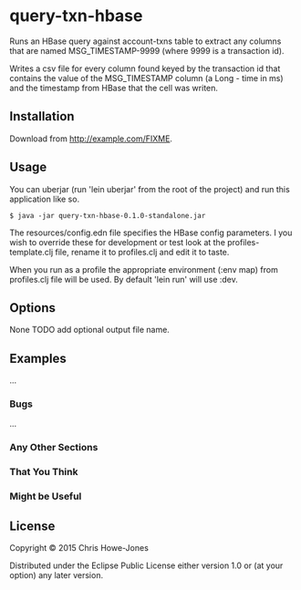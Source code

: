 # query-txn-hbase

Runs an HBase query against account-txns table to extract any columns
that are named MSG_TIMESTAMP-9999 (where 9999 is a transaction id).

Writes a csv file for every column found keyed by the transaction id
that contains the value of the MSG_TIMESTAMP column (a Long - time in
ms) and the timestamp from HBase that the cell was writen.

## Installation

Download from http://example.com/FIXME.

## Usage

You can uberjar (run 'lein uberjar' from the root of the project) and
run this application like so.

    $ java -jar query-txn-hbase-0.1.0-standalone.jar

The resources/config.edn file specifies the HBase config parameters. I
you wish to override these for development or test look at the
profiles-template.clj file, rename it to profiles.clj and edit it to
taste.

When you run as a profile the appropriate environment (:env map) from
profiles.clj file will be used. By default 'lein run' will use :dev.

## Options

None TODO add optional output file name.

## Examples

...

### Bugs

...

### Any Other Sections
### That You Think
### Might be Useful

## License

Copyright © 2015 Chris Howe-Jones

Distributed under the Eclipse Public License either version 1.0 or (at
your option) any later version.
